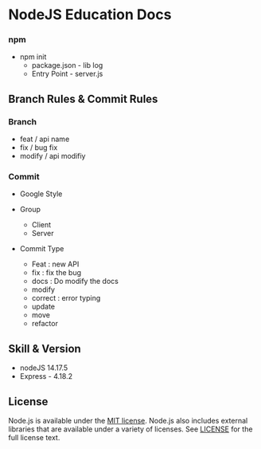 # NodeJS Education Docs


### npm
- npm init
  - package.json - lib log
  - Entry Point - server.js 


## Branch Rules & Commit Rules

### Branch
- feat / api name
- fix / bug fix
- modify / api modifiy

### Commit
- Google Style
- Group
  - Client
  - Server

- Commit Type
  - Feat : new API
  - fix : fix the bug
  - docs : Do modify the docs
  - modify
  - correct : error typing
  - update
  - move
  - refactor 

## Skill & Version
- nodeJS 14.17.5
- Express - 4.18.2


## License
Node.js is available under the
[MIT license](https://opensource.org/licenses/MIT). Node.js also includes
external libraries that are available under a variety of licenses.  See
[LICENSE](https://github.com/nodejs/node/blob/HEAD/LICENSE) for the full
license text.